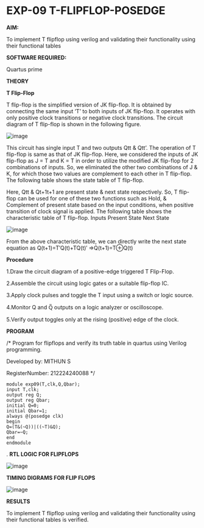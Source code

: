 #  EXP-09 T-FLIPFLOP-POSEDGE

**AIM:**

To implement  T flipflop using verilog and validating their functionality using their functional tables

**SOFTWARE REQUIRED:**

Quartus prime

**THEORY**

**T Flip-Flop**

T flip-flop is the simplified version of JK flip-flop. It is obtained by connecting the same input ‘T’ to both inputs of JK flip-flop. It operates with only positive clock transitions or negative clock transitions. The circuit diagram of T flip-flop is shown in the following figure.

![image](https://github.com/naavaneetha/T-FLIPFLOP-POSEDGE/assets/154305477/458a68fe-2d08-4a9d-ac4f-7ae0480ce0bd)

 
This circuit has single input T and two outputs Qtt & Qtt’. The operation of T flip-flop is same as that of JK flip-flop. Here, we considered the inputs of JK flip-flop as J = T and K = T in order to utilize the modified JK flip-flop for 2 combinations of inputs. So, we eliminated the other two combinations of J & K, for which those two values are complement to each other in T flip-flop. The following table shows the state table of T flip-flop.

Here, Qtt & Qt+1t+1 are present state & next state respectively. So, T flip-flop can be used for one of these two functions such as Hold, & Complement of present state based on the input conditions, when positive transition of clock signal is applied. The following table shows the characteristic table of T flip-flop. Inputs Present State Next State

![image](https://github.com/naavaneetha/T-FLIPFLOP-POSEDGE/assets/154305477/cdd7fb32-539f-4b66-bb8d-f305a153c886)

 
From the above characteristic table, we can directly write the next state equation as Q(t+1)=T′Q(t)+TQ(t)′ ⇒Q(t+1)=T⊕Q(t)

**Procedure**

1.Draw the circuit diagram of a positive-edge triggered T Flip-Flop.

2.Assemble the circuit using logic gates or a suitable flip-flop IC.

3.Apply clock pulses and toggle the T input using a switch or logic source.

4.Monitor Q and Q̅ outputs on a logic analyzer or oscilloscope.

5.Verify output toggles only at the rising (positive) edge of the clock.

**PROGRAM**

/* Program for flipflops and verify its truth table in quartus using Verilog programming. 

Developed by: MITHUN S 

RegisterNumber: 212224240088
*/
```
module exp09(T,clk,Q,Qbar);
input T,clk;
output reg Q;
output reg Qbar;
initial Q=0;
initial Qbar=1;
always @(posedge clk)
begin 
Q=(T&(~Q))|((~T)&Q);
Qbar=~Q;
end
endmodule
```
.
**RTL LOGIC FOR FLIPFLOPS**

![image](https://github.com/user-attachments/assets/60d3ae05-2007-4f51-a5d4-9efc72cf1f50)

**TIMING DIGRAMS FOR FLIP FLOPS**

![image](https://github.com/user-attachments/assets/8eb3b4f5-8e85-4207-806b-d95acabcab57)


**RESULTS**

 To implement T flipflop using verilog and validating their functionality using their functional tables is verified.

